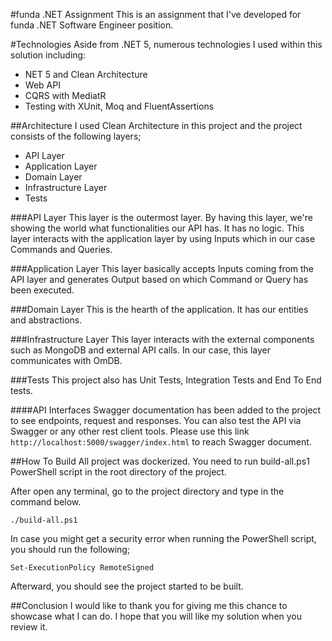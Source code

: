 #funda .NET Assignment
This is an assignment that I've developed for funda .NET Software Engineer position.

#Technologies
Aside from .NET 5, numerous technologies I used within this solution including:

- NET 5 and Clean Architecture
- Web API
- CQRS with MediatR
- Testing with XUnit, Moq and FluentAssertions

##Architecture
I used Clean Architecture in this project and the project consists of the following layers;

- API Layer
- Application Layer
- Domain Layer
- Infrastructure Layer
- Tests

###API Layer
This layer is the outermost layer. By having this layer, we're showing the world what functionalities our API has. It has no logic. This layer interacts with the application layer by using Inputs which in our case Commands and Queries.

###Application Layer
This layer basically accepts Inputs coming from the API layer and generates Output based on which Command or Query has been executed.

###Domain Layer
This is the hearth of the application. It has our entities and abstractions.

###Infrastructure Layer
This layer interacts with the external components such as MongoDB and external API calls. In our case, this layer communicates with OmDB.

###Tests
This project also has Unit Tests, Integration Tests and End To End tests.

####API Interfaces
Swagger documentation has been added to the project to see endpoints, request and responses. You can also test the API via Swagger or any other rest client tools. Please use this link `http://localhost:5000/swagger/index.html` to reach Swagger document.

##How To Build
All project was dockerized. You need to run build-all.ps1 PowerShell script in the root directory of the project.

After open any terminal, go to the project directory and type in the command below.

`./build-all.ps1`

In case you might get a security error when running the PowerShell script, you should run the following;

`Set-ExecutionPolicy RemoteSigned`

Afterward, you should see the project started to be built.

##Conclusion
I would like to thank you for giving me this chance to showcase what I can do. I hope that you will like my solution when you review it.